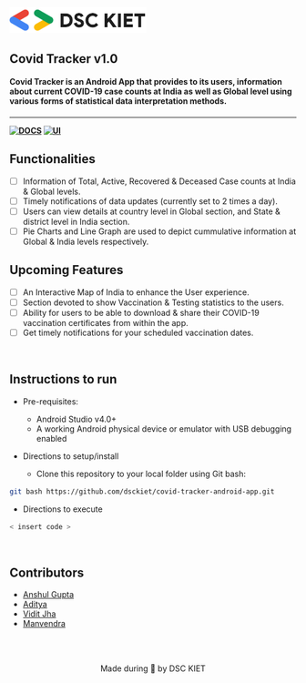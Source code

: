 <p align="left">
	<img width="240" src="https://raw.githubusercontent.com/dsckiet/resources/master/dsckiet-logo.png" />
	<h2 align="left"> Covid Tracker v1.0 </h2>
	<h4 align="left"> Covid Tracker is an Android App that provides to its users, information about current COVID-19 case counts at India as well as Global level using various forms of statistical data interpretation methods. <h4>
</p>

---
[![DOCS](https://img.shields.io/badge/Documentation-see%20docs-green?style=for-the-badge&logo=appveyor)](INSERT_LINK_FOR_DOCS_HERE) 
  [![UI ](https://img.shields.io/badge/User%20Interface-Link%20to%20UI-orange?style=for-the-badge&logo=appveyor)](INSERT_UI_LINK_HERE)


## Functionalities
- [ ] Information of Total, Active, Recovered & Deceased Case counts at India & Global levels.
- [ ] Timely notifications of data updates (currently set to 2 times a day).
- [ ] Users can view details at country level in Global section, and State & district level in India section.
- [ ] Pie Charts and Line Graph are used to depict cummulative information at Global & India levels respectively.

## Upcoming Features
- [ ] An Interactive Map of India to enhance the User experience.
- [ ] Section devoted to show Vaccination & Testing statistics to the users.
- [ ] Ability for users to be able to download & share their COVID-19 vaccination certificates from within the app.
- [ ] Get timely notifications for your scheduled vaccination dates.

<br>


## Instructions to run

* Pre-requisites:
	-  Android Studio v4.0+
	-  A working Android physical device or emulator with USB debugging enabled

* Directions to setup/install
	- Clone this repository to your local folder using Git bash:
```bash
git bash https://github.com/dsckiet/covid-tracker-android-app.git
```

* Directions to execute

```bash
< insert code >
```

<br>

## Contributors

* [Anshul Gupta](https://github.com/Anshul1507)
* [Aditya](https://github.com/ydasc815)
* [Vidit Jha](http://github.com/jhavidit)
* [Manvendra](https://github.com/MANNU-BOT)



<br>
<br>

<p align="center">
	Made during 🌙 by DSC KIET
</p>
